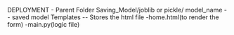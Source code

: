 DEPLOYMENT - Parent Folder
Saving_Model/joblib or pickle/ model_name -- saved model
Templates -- Stores the html file
    -home.html(to render the form)
-main.py(logic file)